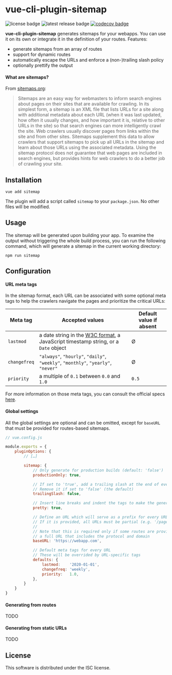 # vue-cli-plugin-sitemap
![license badge](https://badgen.net/badge/license/ISC/green)
![latest release badge](https://badgen.net/github/release/cheap-glitch/vue-cli-plugin-sitemap?color=green)
[![codecov badge](https://codecov.io/gh/cheap-glitch/vue-cli-plugin-fontawesome/branch/master/graph/badge.svg)](https://codecov.io/gh/cheap-glitch/vue-cli-plugin-fontawesome)

**vue-cli-plugin-sitemap** generates sitemaps  for your webapps. You  can use it
on its own or integrate it in the definition of your routes. Features:
 * generate sitemaps from an array of routes
 * support for dynamic routes
 * automatically escape the URLs and enforce a (non-)trailing slash policy
 * optionally prettify the output

#### What are sitemaps?

From [sitemaps.org](https://www.sitemaps.org):
> Sitemaps are an easy way for webmasters  to inform search engines about pages on
> their sites that are available for crawling.  In its simplest form, a sitemap is
> an XML file that lists URLs for a site along with additional metadata about each
> URL (when it was  last updated, how often it usually  changes, and how important
> it is,  relative to  other URLs  in the site)  so that  search engines  can more
> intelligently crawl  the site.  Web crawlers usually  discover pages  from links
> within the  site and from  other sites. Sitemaps  supplement this data  to allow
> crawlers that  support sitemaps  to pick up  all URLs in  the sitemap  and learn
> about those URLs using the associated  metadata. Using the sitemap protocol does
> not guarantee that web pages are  included in search engines, but provides hints
> for web crawlers to do a better job of crawling your site.

## Installation

```
vue add sitemap
```

The plugin will  add a script called `sitemap` to  your `package.json`. No other
files will be modified.

## Usage

The sitemap  will be  generated upon  building your app.  To examine  the output
without triggering the  whole build process, you can run  the following command,
which will generate a sitemap in the current working directory:
```
npm run sitemap
```

## Configuration

#### URL meta tags

In the sitemap format,  each URL can be associated with  some optional meta tags
to help the crawlers navigate the pages and prioritize the critical URLs:

  Meta tag   |                                                   Accepted values                                                         | Default value if absent
------------ | ------------------------------------------------------------------------------------------------------------------------- | -----------------------
`lastmod`    | a date string in the [W3C format](https://www.w3.org/TR/NOTE-datetime), a JavaScript timestamp string, or a `Date` object | Ø
`changefreq` | `"always"`, `"hourly"`, `"daily"`, `"weekly"`, `"monthly"`, `"yearly"`, `"never"`                                         | Ø
`priority`   | a multiple of `0.1` between `0.0` and `1.0`                                                                               | `0.5`

For  more information  on those  meta tags,  you can  consult the official specs
[here](https://www.sitemaps.org/protocol.html#xmlTagDefinitions).

#### Global settings

All the  global settings are optional  and can be omitted,  except for `baseURL`
that must be provided for routes-based sitemaps.

```javascript
// vue.config.js

module.exports = {
	pluginOptions: {
		// […]

		sitemap: {
			// Only generate for production builds (default: 'false')
			productionOnly: true,

			// If set to 'true', add a trailing slash at the end of every URL
			// Remove it if set to 'false' (the default)
			trailingSlash: false,

			// Insert line breaks and indent the tags to make the generated file more readable (default: 'false')
			pretty: true,

			// Define an URL which will serve as a prefix for every URL in the sitemap
			// If it is provided, all URLs must be partial (e.g. '/page/subpage') and not start with the domain name
			//
			// Note that this is required only if some routes are provided, because every URL in the sitemap must be
			// a full URL that includes the protocol and domain
			baseURL: 'https://webapp.com',

			// Default meta tags for every URL
			// These will be overrided by URL-specific tags
			defaults: {
				lastmod:    '2020-01-01',
				changefreq: 'weekly',
				priority:   1.0,
			},
		}
	}
}

```

#### Generating from routes

TODO

#### Generating from static URLs

TODO

## License

This software is distributed under the ISC license.
